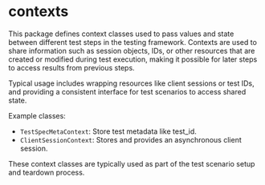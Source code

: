 # contexts

This package defines context classes used to pass values and state between different test steps in the testing framework. Contexts are used to share information such as session objects, IDs, or other resources that are created or modified during test execution, making it possible for later steps to access results from previous steps.

Typical usage includes wrapping resources like client sessions or test IDs, and providing a consistent interface for test scenarios to access shared state.

Example classes:
- `TestSpecMetaContext`: Store test metadata like test_id.
- `ClientSessionContext`: Stores and provides an asynchronous client session.

These context classes are typically used as part of the test scenario setup and teardown process.
